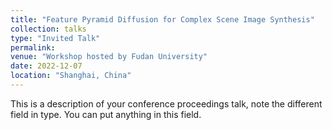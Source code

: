 ```yaml
---
title: "Feature Pyramid Diffusion for Complex Scene Image Synthesis"
collection: talks
type: "Invited Talk"
permalink: 
venue: "Workshop hosted by Fudan University"
date: 2022-12-07
location: "Shanghai, China"
---
```


This is a description of your conference proceedings talk, note the different field in type. You can put anything in this field.
